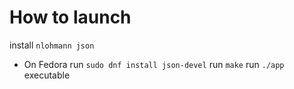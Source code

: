 # How to launch

install `nlohmann json`
- On Fedora run `sudo dnf install json-devel`
run `make`
run `./app` executable
